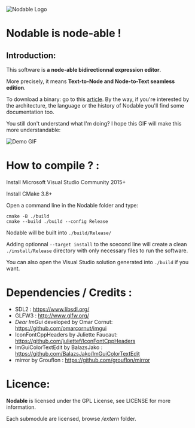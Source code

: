 ![Nodable Logo](https://www.dalle-cort.fr/wp-content/uploads/2019/07/2019_08_04_Nodable_Logo_V2.jpg)

Nodable is node-able !
======================

Introduction:
-------------

This software is **a node-able bidirectionnal expression editor**.

More precisely, it means **Text-to-Node and Node-to-Text seamless edition**.

To download a binary: go to this [article](https://www.dalle-cort.fr/nodable-node-oriented-programming/). By the way, if you're interested by the architecture, the language or the history of Nodable you'll find some documentation too.

You still don't understand what I'm doing? I hope this GIF will make this more understandable:

![Demo GIF](https://www.dalle-cort.fr/wp-content/uploads/2018/01/2019_06_06_Nodable_0.4.1wip_Berenger_Dalle-Cort.gif)


How to compile ? :
==================

Install Microsoft Visual Studio Community 2015+

Install CMake 3.8+

Open a command line in the Nodable folder and type:

```
cmake -B ./build
cmake --build ./build --config Release
```
Nodable will be built into `./build/Release/`

Adding optionnal `--target install` to the scecond line will create a clean `./install/Release` directory with only necessary files to run the software.

You can also open the Visual Studio solution generated into `./build` if you want.

Dependencies / Credits :
==============

- SDL2 : https://www.libsdl.org/
- GLFW3 : http://www.glfw.org/
- *Dear ImGui* developed by Omar Cornut: https://github.com/omarcornut/imgui
- IconFontCppHeaders by Juliette Faucaut: https://github.com/juliettef/IconFontCppHeaders
- ImGuiColorTextEdit by BalazsJako : https://github.com/BalazsJako/ImGuiColorTextEdit
- mirror by Grouflon : https://github.com/grouflon/mirror

Licence:
=========
**Nodable** is licensed under the GPL License, see LICENSE for more information.

Each submodule are licensed, browse */extern* folder.
